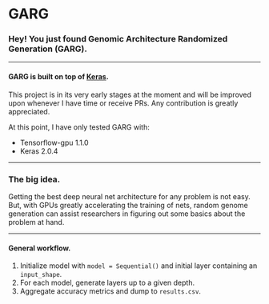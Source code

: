 # GARG
### Hey! You just found Genomic Architecture Randomized Generation (GARG).

---

#### GARG is built on top of [Keras](https://github.com/fchollet/keras).

This project is in its very early stages at the moment and will be improved upon whenever I have time or receive PRs. Any contribution is greatly appreciated.

At this point, I have only tested GARG with:
  - Tensorflow-gpu 1.1.0
  - Keras 2.0.4

---
### The big idea.

Getting the best deep neural net architecture for any problem is not easy. But, with GPUs greatly accelerating the training of nets, random genome generation can assist researchers in figuring out some basics about the problem at hand.   

---

#### General workflow.

1. Initialize model with `model = Sequential()` and initial layer containing an `input_shape`.
2. For each model, generate layers up to a given depth.
3. Aggregate accuracy metrics and dump to `results.csv`.
